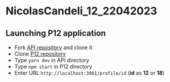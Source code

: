 # NicolasCandeli_12_22042023

## Launching P12 application

- Fork [API repository](https://github.com/OpenClassrooms-Student-Center/P9-front-end-dashboard) and clone it
- Clone [P12 repository](https://github.com/NC81/NicolasCandeli_12_22042023)
- Type `yarn dev` in API directory
- Type `npm start` in P12 directory
- Enter URL `http://localhost:3001/profile/id` (**id** as **12** or **18**)
